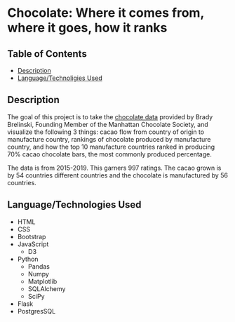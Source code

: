 # Chocolate: Where it comes from, where it goes, how it ranks

## Table of Contents
  * [Description](#Description)
  * [Language/Technoligies Used](#Language/Technologies-Used)  


  ## Description 
The goal of this project is to take the [chocolate data](https://www.kaggle.com/soroushghaderi/chocolate-bar-2020?select=chocolate_taste_dataset.csv) provided by Brady Brelinski, Founding Member of the Manhattan Chocolate Society, and visualize the following 3 things: cacao flow from country of origin to manufacture country, rankings of chocolate produced by manufacture country, and how the top 10 manufacture countries ranked in producing 70% cacao chocolate bars, the most commonly produced percentage. 

The data is from 2015-2019. This garners 997 ratings. The cacao grown is by 54 countries different countries and the chocolate is manufactured by 56 countries. 



## Language/Technologies Used
* HTML
* CSS
* Bootstrap
* JavaScript
    * D3
* Python 
    * Pandas
    * Numpy
    * Matplotlib
    * SQLAlchemy
    * SciPy
* Flask
* PostgresSQL

